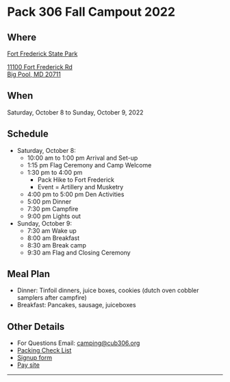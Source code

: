 # Pack 306 Fall Campout 2022 #

## Where
[Fort Frederick State Park][fort]

[11100 Fort Frederick Rd][pin]<br>
[Big Pool, MD 20711][pin]

## When
Saturday, October 8 to Sunday, October 9, 2022

## Schedule

* Saturday, October 8:
    * 10:00 am to 1:00 pm	Arrival and Set-up
    * 1:15 pm 		Flag Ceremony and Camp Welcome
    * 1:30 pm to 4:00 pm
    	* Pack Hike to Fort Frederick
    	* Event = Artillery and Musketry
    * 4:00 pm to 5:00 pm	Den Activities
    * 5:00 pm        Dinner
    * 7:30 pm			Campfire
    * 9:00 pm			Lights out
* Sunday, October 9:
    * 7:30 am			Wake up
    * 8:00 am			Breakfast
    * 8:30 am			Break camp
    * 9:30 am			Flag and Closing Ceremony

## Meal Plan
* Dinner: Tinfoil dinners, juice boxes, cookies (dutch oven cobbler samplers after campfire)
* Breakfast: Pancakes, sausage, juiceboxes

## Other Details

* For Questions Email: [camping@cub306.org](mailto:camping@cub306.org)
* [Packing Check List](checklist.md)
* [Signup form][signup]
* [Pay site](pay)

----

[signup]: https://airtable.com/shrd90T9hPYfOp21I "Registration form"
[pay]: https://cub306.square.site/2022-fall-campout "Pay for event"
[fort]: https://dnr.maryland.gov/publiclands/pages/western/fortfrederick.aspx "Park page"
[pin]: https://www.google.com/maps/place/Fort+Frederick+State+Park/@39.613523,-78.0062389,15z "Google map to park"

